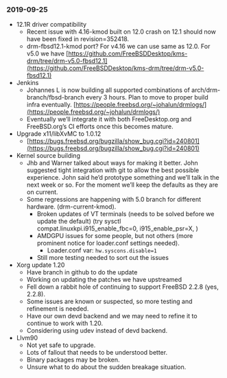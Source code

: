 ### 2019-09-25
*   12.1R driver compatibility
    *   Recent issue with 4.16-kmod built on 12.0 crash on 12.1 should now have been fixed in revision=352418.
    *   drm-fbsd12.1-kmod port? For v4.16 we can use same as 12.0. For v5.0 we have [https://github.com/FreeBSDDesktop/kms-drm/tree/drm-v5.0-fbsd12.1](https://github.com/FreeBSDDesktop/kms-drm/tree/drm-v5.0-fbsd12.1)
*   Jenkins
    *   Johannes L is now building all supported combinations of arch/drm-branch/fbsd-branch every 3 hours. Plan to move to proper build infra eventually. [https://people.freebsd.org/~johalun/drmlogs/](https://people.freebsd.org/~johalun/drmlogs/)
    *   Eventually we’ll integrate it with both FreeDesktop.org and FreeBSD.org’s CI efforts once this becomes mature.
*   Upgrade x11/libXvMC to 1.0.12
    *   [https://bugs.freebsd.org/bugzilla/show_bug.cgi?id=240801](https://bugs.freebsd.org/bugzilla/show_bug.cgi?id=240801)
*   Kernel source building
    *   Jhb and Warner talked about ways for making it better. John suggested tight integration with git to allow the best possible experience. John said he’d prototype something and we’ll talk in the next week or so. For the moment we’ll keep the defaults as they are on current.
    *   Some regressions are happening with 5.0 branch for different hardware. (drm-current-kmod).
        *   Broken updates of VT terminals (needs to be solved before we update the default) (try sysctl compat.linuxkpi.i915_enable_fbc=0, i915_enable_psr=X, )
        *   AMDGPU issues for some people, but not others (more prominent notice for loader.conf settings needed).
            *   Loader.conf var: `hw.syscons.disable=1`
        *   Still more testing needed to sort out the issues
*   Xorg update 1.20
    *   Have branch in github to do the update
    *   Working on updating the patches we have upstreamed
    *   Fell down a rabbit hole of continuing to support FreeBSD 2.2.8 (yes, 2.2.8).
    *   Some issues are known or suspected, so more testing and refinement is needed.
    *   Have our own devd backend and we may need to refine it to continue to work with 1.20.
    *   Considering using udev instead of devd backend.
*   Llvm90
    *   Not yet safe to upgrade.
    *   Lots of fallout that needs to be understood better.
    *   Binary packages may be broken.
    *   Unsure what to do about the sudden breakage situation.
